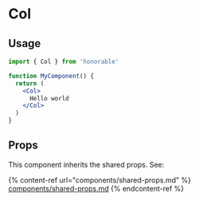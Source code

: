 # Col

## Usage

```jsx
import { Col } from 'honorable'

function MyComponent() {
  return (
    <Col>
      Hello world
    </Col>
  )
}
```

## Props

This component inherits the shared props. See:

{% content-ref url="components/shared-props.md" %}
[components/shared-props.md](components/shared-props.md)
{% endcontent-ref %}

